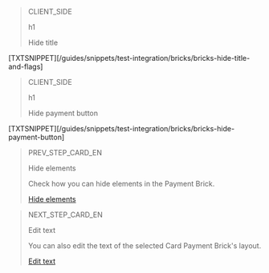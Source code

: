 > CLIENT_SIDE
>
> h1
>
> Hide title

[TXTSNIPPET][/guides/snippets/test-integration/bricks/bricks-hide-title-and-flags] 

> CLIENT_SIDE
>
> h1
>
> Hide payment button

[TXTSNIPPET][/guides/snippets/test-integration/bricks/bricks-hide-payment-button]

> PREV_STEP_CARD_EN
>
> Hide elements
>
> Check how you can hide elements in the Payment Brick.
>
> [Hide elements](/developers/en/docs/checkout-bricks/payment-brick/additional-customization/hide-element)

> NEXT_STEP_CARD_EN
>
> Edit text
>
> You can also edit the text of the selected Card Payment Brick's layout.
>
> [Edit text](/developers/en/docs/checkout-bricks/card-payment-brick/additional-customization/modify-texts)